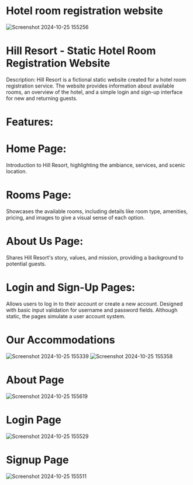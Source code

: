 # Hotel room registration website


![Screenshot 2024-10-25 155256](https://github.com/user-attachments/assets/746ee8e0-ffa3-4bc1-878b-78df92cf5355)

# Hill Resort - Static Hotel Room Registration Website
Description: Hill Resort is a fictional static website created for a hotel room registration service. The website provides information about available rooms, an overview of the hotel, and a simple login and sign-up interface for new and returning guests.

# Features:

# Home Page:

Introduction to Hill Resort, highlighting the ambiance, services, and scenic location.
# Rooms Page:

Showcases the available rooms, including details like room type, amenities, pricing, and images to give a visual sense of each option.
# About Us Page:

Shares Hill Resort's story, values, and mission, providing a background to potential guests.
# Login and Sign-Up Pages:

Allows users to log in to their account or create a new account.
Designed with basic input validation for username and password fields.
Although static, the pages simulate a user account system.

# Our Accommodations
![Screenshot 2024-10-25 155339](https://github.com/user-attachments/assets/ae05b2b3-25bc-42fa-bc5a-3c3962c8c3b7)
![Screenshot 2024-10-25 155358](https://github.com/user-attachments/assets/ce5d503b-efa2-4e4c-9355-0d07197a60ca)

# About Page
![Screenshot 2024-10-25 155619](https://github.com/user-attachments/assets/30ccc4e4-8a35-4063-9e84-fece3afd95ef)

# Login Page
![Screenshot 2024-10-25 155529](https://github.com/user-attachments/assets/da11f6e5-8e6a-451b-93ff-ba9abdebb651)

# Signup Page
![Screenshot 2024-10-25 155511](https://github.com/user-attachments/assets/2300e0fa-1714-4fb9-a9c2-b2a94e809bfc)
